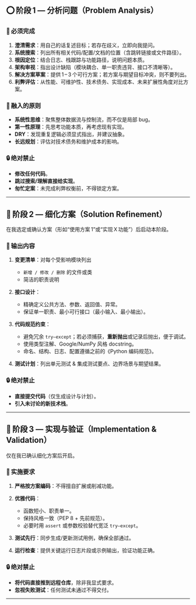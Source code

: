 ## ⭕ 阶段 1 — **分析问题（Problem Analysis）**

### 🎯 必须完成

1. **澄清需求**：用自己的话复述目标；若存在歧义，立即向我提问。
2. **系统搜索**：列出所有相关代码/配置/文档的位置（含跳转链接或文件路径）。
3. **根因定位**：结合日志、栈跟踪与功能路径，说明问题本质。
4. **架构审视**：指出设计缺陷（模块耦合、单一职责违背、接口不清晰等）。
5. **解决方案草案**：提供 1 – 3 个可行方案；若方案与期望目标冲突，则不要列出。
6. **利弊评估**：从性能、可维护性、技术债务、实现成本、未来扩展性角度对比方案。

### 🧭 融入的原则

* **系统性思维**：聚焦整体数据流与控制流，而不仅是局部 bug。
* **第一性原理**：先思考功能本质，再考虑现有实现。
* **DRY**：发现重复逻辑必须显式指出，并建议抽象。
* **长远规划**：评估对技术债务和维护成本的影响。

### 🔒 绝对禁止

* **修改任何代码**。
* **跳过搜索/理解直接给实现**。
* **匆忙定案**：未完成利弊权衡前，不得锁定方案。

---

## 🔧 阶段 2 — **细化方案（Solution Refinement）**

在我选定或确认方案（形如“使用方案 1”或“实现 X 功能”）后启动本阶段。

### 🎯 输出内容

1. **变更清单**：对每个受影响模块列出

   * `新增 / 修改 / 删除` 的文件或类
   * 简洁的职责说明
2. **接口设计**：

   * 精确定义公共方法、参数、返回值、异常。
   * 保证单一职责、最小可行接口（最小输入、最小输出）。
3. **代码规范约束**：

   * 避免冗余 `try‒except`；若必须捕获，**重新抛出**或记录后抛出，便于调试。
   * 使用类型注解、Google/NumPy 风格 docstring。
   * 命名、结构、日志、配置遵循之前的《Python 编码规范》。
4. **测试计划**：列出单元测试 & 集成测试要点、边界场景与期望结果。

### 🔒 绝对禁止

* **直接提交代码**（仅生成设计与计划）。
* **引入未讨论的新技术栈**。

---

## 🚀 阶段 3 — **实现与验证（Implementation & Validation）**

仅在我已确认细化方案后开启。

### 🎯 实施要求

1. **严格按方案编码**：不得擅自扩展或削减功能。
2. **优雅代码**：

   * 函数短小、职责单一。
   * 保持风格一致（PEP 8 + 先前规范）。
   * 必要时用 `assert` 或参数校验替代宽泛 `try‒except`。
3. **测试先行**：同步生成/更新测试用例，确保全部通过。
4. **运行检查**：提供关键运行日志片段或示例输出，验证功能正确。

### 🔒 绝对禁止

* **将代码直接推到远程仓库**，除非我显式要求。
* **忽视失败测试**：任何测试未通过不得交付。

---
